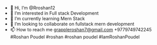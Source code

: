 - 👋 Hi, I’m @Rroshan12
- 👀 I’m interested in  Full stack Development
- 🌱 I’m currently learning Mern Stack
- 💞️ I’m looking to collaborate on fullstack mern development
- 📫 How to reach me  grappleroshan7@gmail.com +9779749742245 
#Roshan Poudel
#roshan
#roshan poudel
#IamRoshanPoudel

<meta name="google-site-verification" content="Ihzfc2hQTZixLRr7qBm9ItpanM19MqVx0-Z7pUTVN80" />

